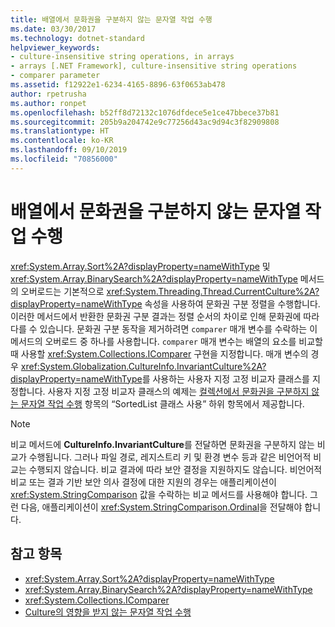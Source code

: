 ```yaml
---
title: 배열에서 문화권을 구분하지 않는 문자열 작업 수행
ms.date: 03/30/2017
ms.technology: dotnet-standard
helpviewer_keywords:
- culture-insensitive string operations, in arrays
- arrays [.NET Framework], culture-insensitive string operations
- comparer parameter
ms.assetid: f12922e1-6234-4165-8896-63f0653ab478
author: rpetrusha
ms.author: ronpet
ms.openlocfilehash: b52ff8d72132c1076dfdece5e1ce47bbece37b81
ms.sourcegitcommit: 205b9a204742e9c77256d43ac9d94c3f82909808
ms.translationtype: HT
ms.contentlocale: ko-KR
ms.lasthandoff: 09/10/2019
ms.locfileid: "70856000"
---
```

# <a name="performing-culture-insensitive-string-operations-in-arrays"></a>배열에서 문화권을 구분하지 않는 문자열 작업 수행

<xref:System.Array.Sort%2A?displayProperty=nameWithType> 및 <xref:System.Array.BinarySearch%2A?displayProperty=nameWithType> 메서드의 오버로드는 기본적으로 <xref:System.Threading.Thread.CurrentCulture%2A?displayProperty=nameWithType> 속성을 사용하여 문화권 구분 정렬을 수행합니다. 이러한 메서드에서 반환한 문화권 구분 결과는 정렬 순서의 차이로 인해 문화권에 따라 다를 수 있습니다. 문화권 구분 동작을 제거하려면 `comparer` 매개 변수를 수락하는 이 메서드의 오버로드 중 하나를 사용합니다. `comparer` 매개 변수는 배열의 요소를 비교할 때 사용할 <xref:System.Collections.IComparer> 구현을 지정합니다. 매개 변수의 경우 <xref:System.Globalization.CultureInfo.InvariantCulture%2A?displayProperty=nameWithType>를 사용하는 사용자 지정 고정 비교자 클래스를 지정합니다. 사용자 지정 고정 비교자 클래스의 예제는 [컬렉션에서 문화권을 구분하지 않는 문자열 작업 수행](../../../docs/standard/globalization-localization/performing-culture-insensitive-string-operations-in-collections.md) 항목의 “SortedList 클래스 사용” 하위 항목에서 제공합니다.

> [!NOTE]
> 비교 메서드에 **CultureInfo.InvariantCulture**를 전달하면 문화권을 구분하지 않는 비교가 수행됩니다. 그러나 파일 경로, 레지스트리 키 및 환경 변수 등과 같은 비언어적 비교는 수행되지 않습니다. 비교 결과에 따라 보안 결정을 지원하지도 않습니다. 비언어적 비교 또는 결과 기반 보안 의사 결정에 대한 지원의 경우는 애플리케이션이 <xref:System.StringComparison> 값을 수락하는 비교 메서드를 사용해야 합니다. 그런 다음, 애플리케이션이 <xref:System.StringComparison.Ordinal>을 전달해야 합니다.

## <a name="see-also"></a>참고 항목

- <xref:System.Array.Sort%2A?displayProperty=nameWithType>
- <xref:System.Array.BinarySearch%2A?displayProperty=nameWithType>
- <xref:System.Collections.IComparer>
- [Culture의 영향을 받지 않는 문자열 작업 수행](../../../docs/standard/globalization-localization/performing-culture-insensitive-string-operations.md)
